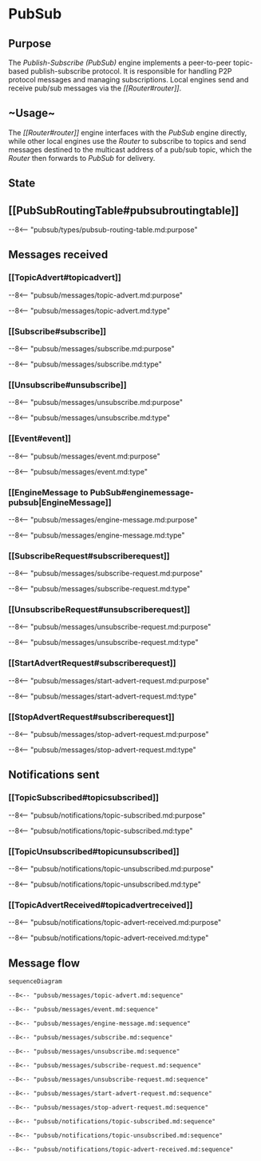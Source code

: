 <div class="engine" markdown>


# PubSub

## Purpose

The *Publish-Subscribe* *(PubSub)* engine implements a peer-to-peer topic-based publish-subscribe protocol.
It is responsible for handling P2P protocol messages and managing subscriptions.
Local engines send and receive pub/sub messages via the *[[Router#router]]*.

## ~Usage~

The *[[Router#router]]* engine interfaces with the *PubSub* engine directly,
while other local engines use the *Router*
to subscribe to topics and send messages destined to the multicast address of a pub/sub topic,
which the *Router* then forwards to *PubSub* for delivery.

## State

## [[PubSubRoutingTable#pubsubroutingtable]]

--8<-- "pubsub/types/pubsub-routing-table.md:purpose"

## Messages received

### [[TopicAdvert#topicadvert]]

--8<-- "pubsub/messages/topic-advert.md:purpose"

--8<-- "pubsub/messages/topic-advert.md:type"

### [[Subscribe#subscribe]]

--8<-- "pubsub/messages/subscribe.md:purpose"

--8<-- "pubsub/messages/subscribe.md:type"

### [[Unsubscribe#unsubscribe]]

--8<-- "pubsub/messages/unsubscribe.md:purpose"

--8<-- "pubsub/messages/unsubscribe.md:type"

### [[Event#event]]

--8<-- "pubsub/messages/event.md:purpose"

--8<-- "pubsub/messages/event.md:type"

### [[EngineMessage to PubSub#enginemessage-pubsub|EngineMessage]]

--8<-- "pubsub/messages/engine-message.md:purpose"

--8<-- "pubsub/messages/engine-message.md:type"

### [[SubscribeRequest#subscriberequest]]

--8<-- "pubsub/messages/subscribe-request.md:purpose"

--8<-- "pubsub/messages/subscribe-request.md:type"

### [[UnsubscribeRequest#unsubscriberequest]]

--8<-- "pubsub/messages/unsubscribe-request.md:purpose"

--8<-- "pubsub/messages/unsubscribe-request.md:type"

### [[StartAdvertRequest#subscriberequest]]

--8<-- "pubsub/messages/start-advert-request.md:purpose"

--8<-- "pubsub/messages/start-advert-request.md:type"

### [[StopAdvertRequest#subscriberequest]]

--8<-- "pubsub/messages/stop-advert-request.md:purpose"

--8<-- "pubsub/messages/stop-advert-request.md:type"

## Notifications sent

### [[TopicSubscribed#topicsubscribed]]

--8<-- "pubsub/notifications/topic-subscribed.md:purpose"

--8<-- "pubsub/notifications/topic-subscribed.md:type"

### [[TopicUnsubscribed#topicunsubscribed]]

--8<-- "pubsub/notifications/topic-unsubscribed.md:purpose"

--8<-- "pubsub/notifications/topic-unsubscribed.md:type"

### [[TopicAdvertReceived#topicadvertreceived]]

--8<-- "pubsub/notifications/topic-advert-received.md:purpose"

--8<-- "pubsub/notifications/topic-advert-received.md:type"

## Message flow

<!-- Sequence diagram for the engine with all messages -->

<!-- --8<-- [start:messages] -->
```mermaid
sequenceDiagram

--8<-- "pubsub/messages/topic-advert.md:sequence"

--8<-- "pubsub/messages/event.md:sequence"

--8<-- "pubsub/messages/engine-message.md:sequence"

--8<-- "pubsub/messages/subscribe.md:sequence"

--8<-- "pubsub/messages/unsubscribe.md:sequence"

--8<-- "pubsub/messages/subscribe-request.md:sequence"

--8<-- "pubsub/messages/unsubscribe-request.md:sequence"

--8<-- "pubsub/messages/start-advert-request.md:sequence"

--8<-- "pubsub/messages/stop-advert-request.md:sequence"

--8<-- "pubsub/notifications/topic-subscribed.md:sequence"

--8<-- "pubsub/notifications/topic-unsubscribed.md:sequence"

--8<-- "pubsub/notifications/topic-advert-received.md:sequence"
```
<!-- --8<-- [end:messages] -->

</div>
